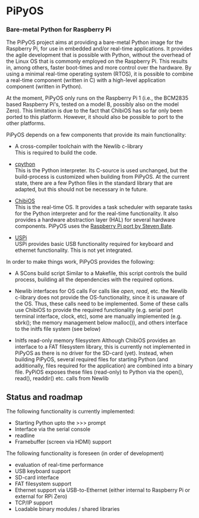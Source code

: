 # PiPyOS
### Bare-metal Python for Raspberry Pi

The PiPyOS project aims at providing a bare-metal Python image for the Raspberry Pi, for use in embedded and/or real-time applications. It provides the agile development that is possible with Python, without the overhead of the Linux OS that is commonly employed on the Raspberry Pi. This results in, among others, faster boot-times and more control over the hardware. By using a minimal real-time operating system (RTOS), it is possible to combine a real-time component (written in C) with a high-level application component (written in Python).

At the moment, PiPyOS only runs on the Raspberry Pi 1 (i.e., the BCM2835 based Raspberry Pi's, tested on a model B, possibly also on the model Zero). This limitation is due to the fact that ChibiOS has so far only been ported to this platform. However, it should also be possible to port to the other platforms.

PiPyOS depends on a few components that provide its main functionality:

* A cross-compiler toolchain with the Newlib c-library  
  This is required to build the code.

* [cpython](https://www.python.org)  
  This is the Python interpreter. Its C-source is used unchanged, but the build-process is customized when building from PiPyOS. At the current state, there are a few Python files in the standard library that are adapted, but this should not be necessary in te future.

* [ChibiOS](http://www.chibios.org)  
  This is the real-time OS. It provides a task scheduler with separate tasks for the Python interpreter and for the real-time functionality. It also provides a hardware abstraction layer (HAL) for several hardware components. PiPyOS uses the [Raspberry Pi port by Steven Bate](https://github.com/steve-bate/ChibiOS-RPi).

* [USPi](https://github.com/rsta2/uspi)  
  USPi provides basic USB functionality required for keyboard and ethernet functionality. This is not yet integrated.

In order to make things work, PiPyOS provides the following:

* A SCons build script
  Similar to a Makefile, this script controls the build process, building all the dependencies with the required options.
  
* Newlib interfaces for OS calls
  For calls like *open*, *read*, etc. the Newlib c-library does not provide the OS-functionality, since it is unaware of the OS. Thus, these calls need to be implemented. Some of these calls use ChibiOS to provide the required functionality (e.g. serial port terminal interface, clock, etc), some are manually implemented (e.g. sbrk(); the memory management below malloc()), and others interface to the initfs file system (see below)
  
* Initfs read-only memory filesystem
  Although ChibiOS provides an interface to a FAT filesystem library, this is currently not implemented in PiPyOS as there is no driver for the SD-card (yet). Instead, when building PiPyOS, several required files for starting Python (and additionally, files required for the application) are combined into a binary file. PyPiOS exposes these files (read-only) to Python via the open(), read(), readdir() etc. calls from Newlib
  
## Status and roadmap

The following functionality is currently implemented:

* Starting Python upto the >>> prompt
* Interface via the serial console
* readline
* Framebuffer (screen via HDMI) support

The following functionality is foreseen (in order of development)

* evaluation of real-time performance
* USB keyboard support
* SD-card interface
* FAT filesystem support
* Ethernet support via USB-to-Ethernet (either internal to Raspberry Pi or external for RPi Zero)
* TCP/IP support
* Loadable binary modules / shared libraries

  
  
  
